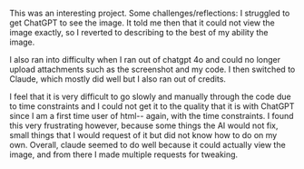 This was an interesting project.
Some challenges/reflections:
I struggled to get ChatGPT to see the image. It told me then that it could not view the image exactly,
so I reverted to describing to the best of my ability the image. 

I also ran into difficulty when I ran out of chatgpt 4o and could no longer upload attachments such as the 
screenshot and my code. I then switched to Claude, which mostly did well but I also ran out of credits.

I feel that it is very difficult to go slowly and manually through the code due to time constraints and 
I could not get it to the quality that it is with ChatGPT since I am a first time user of html-- again, with the time constraints. I found this very frustrating however, because some things the AI would not fix, small things that I would request of it but did not know how to do on my own.
Overall, claude seemed to do well because it could actually view the image, and from there I made multiple requests for tweaking.